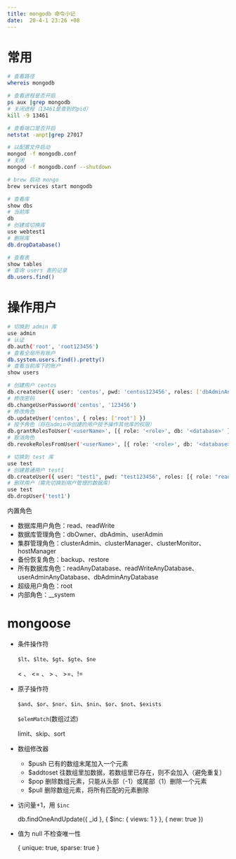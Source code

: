 ```yaml
---
title: mongodb 命令小记
date:  20-4-1 23:26 +08
---
```


# 常用

```sh
# 查看路径
whereis mongodb

# 查看进程是否开启
ps aux |grep mongodb
# 关闭进程（13461是查到的pid）
kill -9 13461

# 查看端口是否开启
netstat -anpt|grep 27017

# 以配置文件启动
mongod -f mongodb.conf
# 关闭
mongod -f mongodb.conf --shutdown

# brew 启动 mongo
brew services start mongodb

# 查看库
show dbs
# 当前库
db
# 创建或切换库
use webtest1
# 删除库
db.dropDatabase()

# 查看表
show tables
# 查询 users 表的记录
db.users.find()
```



# 操作用户

```sh
# 切换到 admin 库
use admin
# 认证
db.auth('root', 'root123456')
# 查看全局所有账户
db.system.users.find().pretty()
# 查看当前库下的账户
show users

# 创建用户 centos
db.createUser({ user: 'centos', pwd: 'centos123456', roles: ['dbAdminAnyDatabase'] })
# 修改密码
db.changeUserPassword('centos', '123456')
# 修改角色
db.updateUser('centos', { roles: ['root'] })
# 授予角色（将在admin中创建的用户授予操作其他库的权限）
db.grantRolesToUser('<userName>', [{ role: '<role>', db: '<database>' }])
# 取消角色
db.revokeRolesFromUser('<userName>', [{ role: '<role>', db: '<database>' }])

# 切换到 test 库
use test
# 创建普通用户 test1
db.createUser({ user: "test1", pwd: "test123456", roles: [{ role: "readWrite", db: "securitydata" }] })
# 删除用户（需先切换到用户管理的数据库）
use test
db.dropUser('test1')
```

内置角色

- 数据库用户角色：read、readWrite
- 数据库管理角色：dbOwner、dbAdmin、userAdmin
- 集群管理角色：clusterAdmin、clusterManager、clusterMonitor、hostManager
- 备份恢复角色：backup、restore
- 所有数据库角色：readAnyDatabase、readWriteAnyDatabase、userAdminAnyDatabase、dbAdminAnyDatabase
- 超级用户角色：root
- 内部角色：__system



# mongoose

- 条件操作符

  `$lt`、`$lte`、`$gt`、`$gte`、`$ne`

  < 、 <= 、 > 、 >=、!=


- 原子操作符

  `$and`、`$or`、`$nor`、`$in`、`$nin`、`$or`、`$not`、`$exists`

  `$elemMatch`(数组过滤)

  limit、skip、sort


- 数组修改器
  - $push 已有的数组末尾加入一个元素
  - $addtoset 往数组里加数据，若数组里已存在，则不会加入（避免重复）
  - $pop 删除数组元素，只能从头部（-1）或尾部（1）删除一个元素
  - $pull 删除数组元素，将所有匹配的元素删除


- 访问量+1，用 `$inc`

  db.findOneAndUpdate({ _id }, { $inc: { views: 1 } }, { new: true })


- 值为 null 不检查唯一性

  { unique: true, sparse: true }
